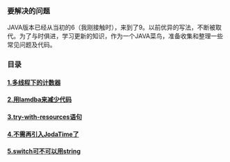### 要解决的问题
JAVA版本已经从当初的6（我刚接触时），来到了9。以前优异的写法，不断被取代。为了与时俱进，学习更新的知识，作为一个JAVA菜鸟，准备收集和整理一些常见问题及代码。

### 目录
#### [1.多线程下的计数器](cookbook-doc/1.md)
#### [2.用lamdba来减少代码](cookbook-doc/2.md)
#### [3.try-with-resources语句](cookbook-doc/3.md)
#### [4.不需再引入JodaTime了](cookbook-doc/4.md)
#### [5.switch可不可以用string](cookbook-doc/5.md)
